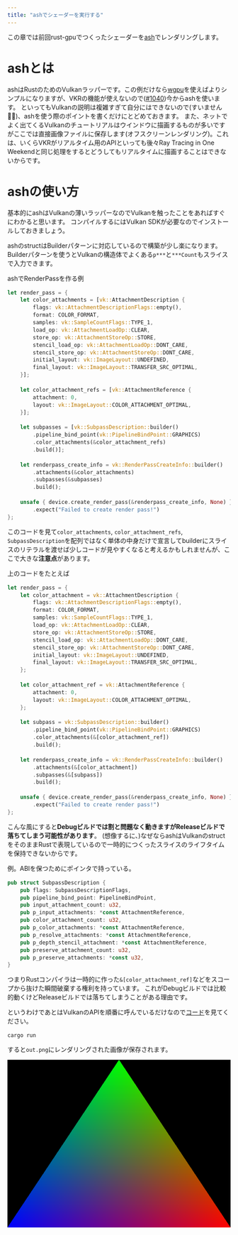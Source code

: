 ```yaml
---
title: "ashでシェーダーを実行する"
---
```


この章では前回rust-gpuでつくったシェーダーを[ash](https://github.com/MaikKlein/ash)でレンダリングします。

# ashとは

ashはRustのためのVulkanラッパーです。この例だけなら[wgpu](https://github.com/gfx-rs/wgpu)を使えばよりシンプルになりますが、VKRの機能が使えないので([#1040](https://github.com/gfx-rs/wgpu/issues/1040))今からashを使います。
といってもVulkanの説明は複雑すぎて自分にはできないので(すいません🙇‍♂️)、ashを使う際のポイントを書くだけにとどめておきます。
また、ネットでよく出てくるVulkanのチュートリアルはウインドウに描画するものが多いですがここでは直接画像ファイルに保存します(オフスクリーンレンダリング)。これは、いくらVKRがリアルタイム用のAPIといっても後々Ray Tracing in One Weekendと同じ処理をするとどうしてもリアルタイムに描画することはできないからです。

# ashの使い方

基本的にashはVulkanの薄いラッパーなのでVulkanを触ったことをあればすぐにわかると思います。
コンパイルするにはVulkan SDKが必要なのでインストールしておきましょう。

ashのstructはBuilderパターンに対応しているので構築が少し楽になります。Builderパターンを使うとVulkanの構造体でよくある`p***`と`***Count`もスライスで入力できます。

ashでRenderPassを作る例
```rust
let render_pass = {
    let color_attachments = [vk::AttachmentDescription {
        flags: vk::AttachmentDescriptionFlags::empty(),
        format: COLOR_FORMAT,
        samples: vk::SampleCountFlags::TYPE_1,
        load_op: vk::AttachmentLoadOp::CLEAR,
        store_op: vk::AttachmentStoreOp::STORE,
        stencil_load_op: vk::AttachmentLoadOp::DONT_CARE,
        stencil_store_op: vk::AttachmentStoreOp::DONT_CARE,
        initial_layout: vk::ImageLayout::UNDEFINED,
        final_layout: vk::ImageLayout::TRANSFER_SRC_OPTIMAL,
    }];

    let color_attachment_refs = [vk::AttachmentReference {
        attachment: 0,
        layout: vk::ImageLayout::COLOR_ATTACHMENT_OPTIMAL,
    }];

    let subpasses = [vk::SubpassDescription::builder()
        .pipeline_bind_point(vk::PipelineBindPoint::GRAPHICS)
        .color_attachments(&color_attachment_refs)
        .build()];

    let renderpass_create_info = vk::RenderPassCreateInfo::builder()
        .attachments(&color_attachments)
        .subpasses(&subpasses)
        .build();

    unsafe { device.create_render_pass(&renderpass_create_info, None) }
        .expect("Failed to create render pass!")
};
```

このコードを見て`color_attachments`, `color_attachment_refs`, `SubpassDescription`を配列ではなく単体の中身だけで宣言してbuilderにスライスのリテラルを渡せば少しコードが見やすくなると考えるかもしれませんが、ここで大きな**注意点**があります。

上のコードをたとえば

```rust
let render_pass = {
    let color_attachment = vk::AttachmentDescription {
        flags: vk::AttachmentDescriptionFlags::empty(),
        format: COLOR_FORMAT,
        samples: vk::SampleCountFlags::TYPE_1,
        load_op: vk::AttachmentLoadOp::CLEAR,
        store_op: vk::AttachmentStoreOp::STORE,
        stencil_load_op: vk::AttachmentLoadOp::DONT_CARE,
        stencil_store_op: vk::AttachmentStoreOp::DONT_CARE,
        initial_layout: vk::ImageLayout::UNDEFINED,
        final_layout: vk::ImageLayout::TRANSFER_SRC_OPTIMAL,
    };

    let color_attachment_ref = vk::AttachmentReference {
        attachment: 0,
        layout: vk::ImageLayout::COLOR_ATTACHMENT_OPTIMAL,
    };

    let subpass = vk::SubpassDescription::builder()
        .pipeline_bind_point(vk::PipelineBindPoint::GRAPHICS)
        .color_attachments(&[color_attachment_ref])
        .build();

    let renderpass_create_info = vk::RenderPassCreateInfo::builder()
        .attachments(&[color_attachment])
        .subpasses(&[subpass])
        .build();

    unsafe { device.create_render_pass(&renderpass_create_info, None) }
        .expect("Failed to create render pass!")
};
```

こんな風にすると**Debugビルドでは割と問題なく動きますがReleaseビルドで落ちてしまう可能性があります**。
(想像するに、)なぜならashはVulkanのstructをそのままRustで表現しているので一時的につくったスライスのライフタイムを保持できないからです。

例。ABIを保つためにポインタで持っている。
```rust
pub struct SubpassDescription {
    pub flags: SubpassDescriptionFlags,
    pub pipeline_bind_point: PipelineBindPoint,
    pub input_attachment_count: u32,
    pub p_input_attachments: *const AttachmentReference,
    pub color_attachment_count: u32,
    pub p_color_attachments: *const AttachmentReference,
    pub p_resolve_attachments: *const AttachmentReference,
    pub p_depth_stencil_attachment: *const AttachmentReference,
    pub preserve_attachment_count: u32,
    pub p_preserve_attachments: *const u32,
}
```

つまりRustコンパイラは一時的に作った`&[color_attachment_ref]`などをスコープから抜けた瞬間破棄する権利を持っています。
これがDebugビルドでは比較的動くけどReleaseビルドでは落ちてしまうことがある理由です。

というわけであとはVulkanのAPIを順番に呼んでいるだけなので[コード](https://github.com/hatoo/zenn-content/tree/master/rasterization-example)を見てください。

```
cargo run
```

すると`out.png`にレンダリングされた画像が保存されます。

![triangle](/images/triangle.png)